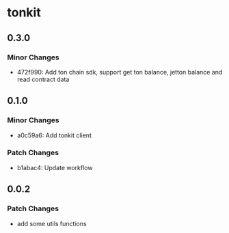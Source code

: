 # tonkit

## 0.3.0

### Minor Changes

- 472f990: Add ton chain sdk, support get ton balance, jetton balance and read contract data

## 0.1.0

### Minor Changes

- a0c59a6: Add tonkit client

### Patch Changes

- b1abac4: Update workflow

## 0.0.2

### Patch Changes

- add some utils functions
